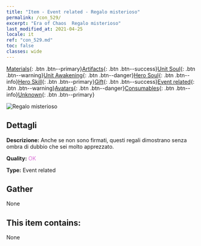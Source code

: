 ```yaml
---
title: "Item - Event related - Regalo misterioso"
permalink: /con_529/
excerpt: "Era of Chaos  Regalo misterioso"
last_modified_at: 2021-04-25
locale: it
ref: "con_529.md"
toc: false
classes: wide
---
```

 [Materials](/ItemsIT/){: .btn .btn--primary}[Artifacts](/ItemsIT/Artifacts/){: .btn .btn--success}[Unit Soul](/ItemsIT/UnitSoul/){: .btn .btn--warning}[Unit Awakening](/ItemsIT/UnitAwakening/){: .btn .btn--danger}[Hero Soul](/ItemsIT/HeroSoul/){: .btn .btn--info}[Hero Skill](/ItemsIT/HeroSkill/){: .btn .btn--primary}[Gift](/ItemsIT/Gift/){: .btn .btn--success}[Event related](/ItemsIT/Events/){: .btn .btn--warning}[Avatars](/ItemsIT/Avatars/){: .btn .btn--danger}[Consumables](/ItemsIT/Consumables/){: .btn .btn--info}[Unknown](/ItemsIT/Unknown/){: .btn .btn--primary}

 ![Regalo misterioso](/images/t/i_10015.png)

## Dettagli
 **Descrizione:** Anche se non sono firmati, questi regali dimostrano senza ombra di dubbio che sei molto apprezzato.

 **Quality:** <span style="color: #DA70D6">OK</span>

 **Type:** Event related

## Gather

  None

## This item contains:

  None

